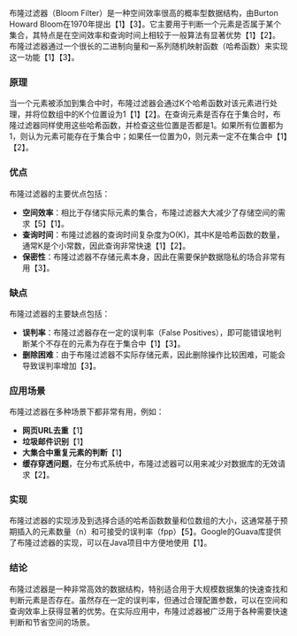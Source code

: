 布隆过滤器（Bloom Filter）是一种空间效率很高的概率型数据结构，由Burton Howard Bloom在1970年提出【1】【3】。它主要用于判断一个元素是否属于某个集合，其特点是在空间效率和查询时间上相较于一般算法有显著优势【1】【2】。布隆过滤器通过一个很长的二进制向量和一系列随机映射函数（哈希函数）来实现这一功能【1】【3】。

### 原理

当一个元素被添加到集合中时，布隆过滤器会通过K个哈希函数对该元素进行处理，并将位数组中的K个位置设为1【1】【2】。在查询元素是否存在于集合时，布隆过滤器同样使用这些哈希函数，并检查这些位置是否都是1。如果所有位置都为1，则认为元素可能存在于集合中；如果任一位置为0，则元素一定不在集合中【1】【2】。

### 优点

布隆过滤器的主要优点包括：

- **空间效率**：相比于存储实际元素的集合，布隆过滤器大大减少了存储空间的需求【5】【1】。
- **查询时间**：布隆过滤器的查询时间复杂度为O(K)，其中K是哈希函数的数量，通常K是个小常数，因此查询非常快速【1】【2】。
- **保密性**：布隆过滤器不存储元素本身，因此在需要保护数据隐私的场合非常有用【3】。

### 缺点

布隆过滤器的主要缺点包括：

- **误判率**：布隆过滤器存在一定的误判率（False Positives），即可能错误地判断某个不存在的元素为存在于集合中【1】【3】。
- **删除困难**：由于布隆过滤器不实际存储元素，因此删除操作比较困难，可能会导致误判率增加【3】。

### 应用场景

布隆过滤器在多种场景下都非常有用，例如：

- **网页URL去重**【1】
- **垃圾邮件识别**【1】
- **大集合中重复元素的判断**【1】
- **缓存穿透问题**，在分布式系统中，布隆过滤器可以用来减少对数据库的无效请求【2】。

### 实现

布隆过滤器的实现涉及到选择合适的哈希函数数量和位数组的大小，这通常基于预期插入的元素数量（n）和可接受的误判率（fpp）【5】。Google的Guava库提供了布隆过滤器的实现，可以在Java项目中方便地使用【1】。

### 结论

布隆过滤器是一种非常高效的数据结构，特别适合用于大规模数据集的快速查找和判断元素是否存在。虽然存在一定的误判率，但通过合理配置参数，可以在空间和查询效率上获得显著的优势。在实际应用中，布隆过滤器被广泛用于各种需要快速判断和节省空间的场景。
